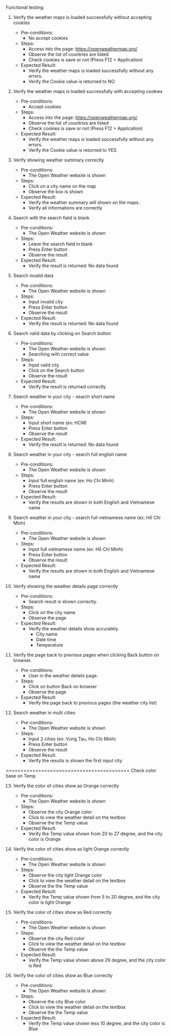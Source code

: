 Functional testing:
1. Verify the weather maps is loaded successfully without accepting cookies
	- Pre-conditions:
		- No accept cookies
	- Steps:
		- Access into the page: https://openweathermap.org/
		- Observe the list of countries are listed
		- Check cookies is save or not (Press F12 > Application)
	- Expected Result:
		- Verify the weather maps is loaded successfully without any errors.
		- Verify the Cookie value is returned to NO
		
2. Verify the weather maps is loaded successfully with accepting cookies
	- Pre-conditions:
		- Accept cookies
	- Steps:
		- Access into the page: https://openweathermap.org/
		- Observe the list of countries are listed
		- Check cookies is save or not (Press F12 > Application)
	- Expected Result:
		- Verify the weather maps is loaded successfully without any errors.
		- Verify the Cookie value is returned to YES
		
3. Verify showing weather summary correctly
	- Pre-conditions:
		- The Open Weather website is shown
	- Steps:
		- Click on a city name on the map
		- Observe the box is shown
	- Expected Result:
		- Verify the weather summary will shown on the maps.
		- Verify all informations are correctly
4. Search with the search field is blank
	- Pre-conditions:
		- The Open Weather website is shown
	- Steps:
		- Leave the search field in blank
		- Press Enter button
		- Observe the result
	- Expected Result:
		- Verify the result is returned: No data found
		
5. Search invalid data
	- Pre-conditions:
		- The Open Weather website is shown
	- Steps:
		- Input invalid city
		- Press Enter button
		- Observe the result
	- Expected Result:
		- Verify the result is returned: No data found
		
6. Search valid data by clicking on Search button
	- Pre-conditions:
		- The Open Weather website is shown
		- Searching with correct value
	- Steps:
		- Input valid city
		- Click on the Search button
		- Observe the result
	- Expected Result:
		- Verify the result is returned correctly

7. Search weather in your city - search short name
	- Pre-conditions:
		- The Open Weather website is shown
	- Steps:
		- Input short name (ex: HCM)
		- Press Enter button
		- Observe the result
	- Expected Result:
		- Verify the result is returned: No data found

8. Search weather in your city - search full english name
	- Pre-conditions:
		- The Open Weather website is shown
	- Steps:
		- Input full english name (ex: Ho Chi Minh)
		- Press Enter button
		- Observe the result
	- Expected Result:
		- Verify the results are shown in both English and Vietnamese name
		
		
9. Search weather in your city - search full vietnamese name (ex: Hồ Chí Minh)
	- Pre-conditions:
		- The Open Weather website is shown
	- Steps:
		- Input full vietnamese name (ex: Hồ Chí Minh)
		- Press Enter button
		- Observe the result
	- Expected Result:
		- Verify the results are shown in both English and Vietnamese name

10. Verify showing the weather details page correctly
	- Pre-conditions:
		- Search result is shown correctly.
	- Steps:
		- Click on the city name
		- Observe the page
	- Expected Result:
		- Verify the weather details show accurately.
			- City name
			- Date time
			- Temperature
11. Verify the page back to previous pages when clicking Back button on browser.
	- Pre-conditions:
		- User in the weather details page.
	- Steps:
		- Click on button Back on browser
		- Observe the page
	- Expected Result:
		- Verify the page back to previous pages (the weather city list)

12. Search weather in multi cities
	- Pre-conditions:
		- The Open Weather website is shown
	- Steps:
		- Input 2 cities (ex: Vung Tau, Ho Chi Minh)
		- Press Enter button
		- Observe the result
	- Expected Result:
		- Verify the results is shown the first input city
		
==========================================
Check color base on Temp

13. Verify the color of cities show as Orange correctly
	- Pre-conditions:
		- The Open Weather website is shown
	- Steps:
		- Observe the city Orange color
		- Click to view the weather detail on the textbox
		- Observe the the Temp value
	- Expected Result:
		- Verify the Temp value shown from 20 to 27 degree, and the city color is Orange

14. Verify the color of cities show as light Orange correctly
	- Pre-conditions:
		- The Open Weather website is shown
	- Steps:
		- Observe the city light Orange color
		- Click to view the weather detail on the textbox
		- Observe the the Temp value
	- Expected Result:
		- Verify the Temp value shown from 5 to 20 degree, and the city color is light Orange
15. Verify the color of cities show as Red correctly
	- Pre-conditions:
		- The Open Weather website is shown
	- Steps:
		- Observe the city Red color
		- Click to view the weather detail on the textbox
		- Observe the the Temp value
	- Expected Result:
		- Verify the Temp value shown above 29 degree, and the city color is Red

16. Verify the color of cities show as Blue correctly
	- Pre-conditions:
		- The Open Weather website is shown
	- Steps:
		- Observe the city Blue color
		- Click to view the weather detail on the textbox
		- Observe the the Temp value
	- Expected Result:
		- Verify the Temp value shown less 10 degree, and the city color is Blue
